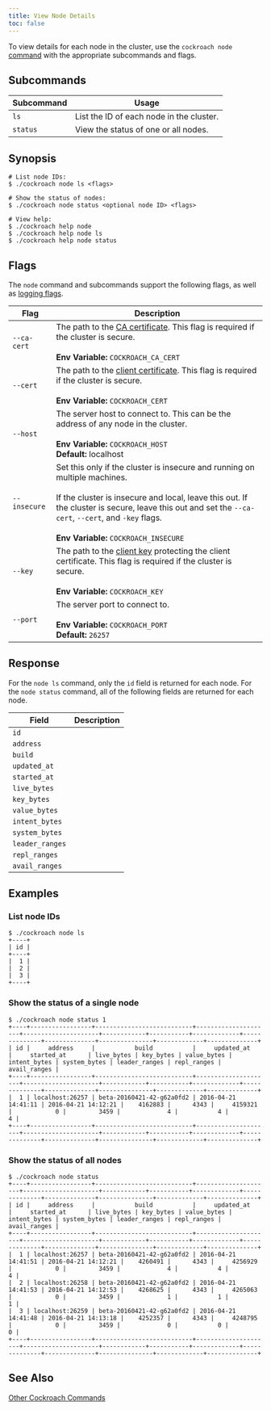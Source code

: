 ```yaml
---
title: View Node Details
toc: false
---
```


To view details for each node in the cluster, use the `cockroach node` [command](cockroach-commands.html) with the appropriate subcommands and flags.

<div id="toc"></div>

## Subcommands

Subcommand | Usage 
-----------|------
`ls` | List the ID of each node in the cluster.
`status` | View the status of one or all nodes.  

## Synopsis

~~~ shell
# List node IDs:
$ ./cockroach node ls <flags> 

# Show the status of nodes:
$ ./cockroach node status <optional node ID> <flags>

# View help:
$ ./cockroach help node
$ ./cockroach help node ls
$ ./cockroach help node status
~~~

## Flags

The `node` command and subcommands support the following flags, as well as [logging flags](cockroach-commands.html#logging-flags). 

Flag | Description 
-----|------------
`--ca-cert` | The path to the [CA certificate](create-security-certificates.html). This flag is required if the cluster is secure.<br><br>**Env Variable:** `COCKROACH_CA_CERT`
`--cert` | The path to the [client certificate](create-security-certificates.html). This flag is required if the cluster is secure.<br><br>**Env Variable:** `COCKROACH_CERT`
`--host` | The server host to connect to. This can be the address of any node in the cluster. <br><br>**Env Variable:** `COCKROACH_HOST`<br>**Default:** localhost
`--insecure` | Set this only if the cluster is insecure and running on multiple machines.<br><br>If the cluster is insecure and local, leave this out. If the cluster is secure, leave this out and set the `--ca-cert`, `--cert`, and `-key` flags.<br><br>**Env Variable:** `COCKROACH_INSECURE`
`--key` | The path to the [client key](create-security-certificates.html) protecting the client certificate. This flag is required if the cluster is secure.<br><br>**Env Variable:** `COCKROACH_KEY` 
`--port` | The server port to connect to. <br><br>**Env Variable:** `COCKROACH_PORT`<br>**Default:** `26257`

## Response

For the `node ls` command, only the `id` field is returned for each node. For the `node status` command, all of the following fields are returned for each node.

Field | Description
----------|------------
`id` | 
`address` | 
`build` |  
`updated_at` | 
`started_at` |   
`live_bytes` |  
`key_bytes` |  
`value_bytes` | 
`intent_bytes` | 
`system_bytes` | 
`leader_ranges` | 
`repl_ranges` | 
`avail_ranges` | 

## Examples

### List node IDs

~~~ shell
$ ./cockroach node ls
+----+
| id |
+----+
|  1 |
|  2 |
|  3 |
+----+
~~~

### Show the status of a single node

~~~ shell
$ ./cockroach node status 1 
+----+-----------------+---------------------------+---------------------+---------------------+------------+-----------+-------------+--------------+--------------+---------------+-------------+--------------+
| id |     address     |           build           |     updated_at      |     started_at      | live_bytes | key_bytes | value_bytes | intent_bytes | system_bytes | leader_ranges | repl_ranges | avail_ranges |
+----+-----------------+---------------------------+---------------------+---------------------+------------+-----------+-------------+--------------+--------------+---------------+-------------+--------------+
|  1 | localhost:26257 | beta-20160421-42-g62a0fd2 | 2016-04-21 14:41:11 | 2016-04-21 14:12:21 |    4162883 |      4343 |     4159321 |            0 |         3459 |             4 |           4 |            4 |
+----+-----------------+---------------------------+---------------------+---------------------+------------+-----------+-------------+--------------+--------------+---------------+-------------+--------------+
~~~

### Show the status of all nodes

~~~ shell
$ ./cockroach node status
+----+-----------------+---------------------------+---------------------+---------------------+------------+-----------+-------------+--------------+--------------+---------------+-------------+--------------+
| id |     address     |           build           |     updated_at      |     started_at      | live_bytes | key_bytes | value_bytes | intent_bytes | system_bytes | leader_ranges | repl_ranges | avail_ranges |
+----+-----------------+---------------------------+---------------------+---------------------+------------+-----------+-------------+--------------+--------------+---------------+-------------+--------------+
|  1 | localhost:26257 | beta-20160421-42-g62a0fd2 | 2016-04-21 14:41:51 | 2016-04-21 14:12:21 |    4260491 |      4343 |     4256929 |            0 |         3459 |             4 |           4 |            4 |
|  2 | localhost:26258 | beta-20160421-42-g62a0fd2 | 2016-04-21 14:41:53 | 2016-04-21 14:12:53 |    4268625 |      4343 |     4265063 |            0 |         3459 |             1 |           1 |            1 |
|  3 | localhost:26259 | beta-20160421-42-g62a0fd2 | 2016-04-21 14:41:48 | 2016-04-21 14:13:18 |    4252357 |      4343 |     4248795 |            0 |         3459 |             0 |           0 |            0 |
+----+-----------------+---------------------------+---------------------+---------------------+------------+-----------+-------------+--------------+--------------+---------------+-------------+--------------+
~~~

## See Also

[Other Cockroach Commands](cockroach-commands.html)